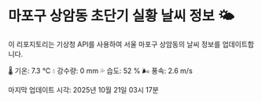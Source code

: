 
# 마포구 상암동 초단기 실황 날씨 정보 🌤️

이 리포지토리는 기상청 API를 사용하여 서울 마포구 상암동의 날씨 정보를 업데이트합니다. 

🌡️ 기온: 7.3 ℃
💧 강수량: 0 mm
💦 습도: 52 %
🌬️ 풍속: 2.6 m/s

마지막 업데이트 시각: 2025년 10월 21일 03시 17분    
